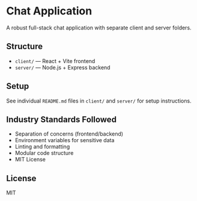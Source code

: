 # Chat Application

A robust full-stack chat application with separate client and server folders.

## Structure
- `client/` — React + Vite frontend
- `server/` — Node.js + Express backend

## Setup
See individual `README.md` files in `client/` and `server/` for setup instructions.

## Industry Standards Followed
- Separation of concerns (frontend/backend)
- Environment variables for sensitive data
- Linting and formatting
- Modular code structure
- MIT License

## License
MIT
